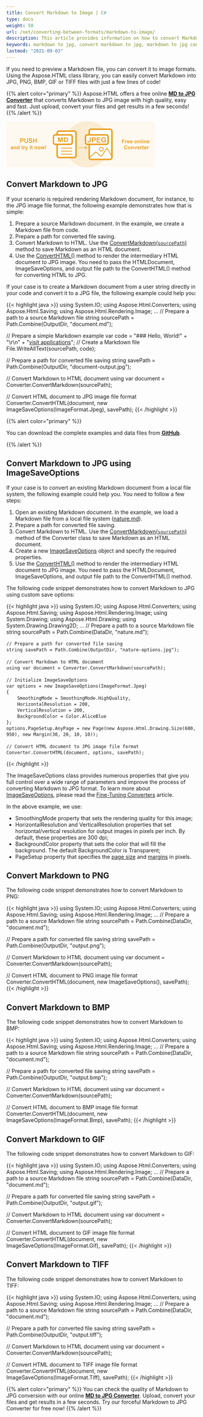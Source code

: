 ```yaml
---
title: Convert Markdown to Image | C#
type: docs
weight: 50
url: /net/converting-between-formats/markdown-to-image/
description: This article provides information on how to convert Markdown to images using the Aspose.HTML API. You will learn about the supported Markdown to JPG, PNG, BMP, GIF or TIFF conversion scenarios and consider examples to illustrate them.  
keywords: markdown to jpg, convert markdown to jpg, markdown to jpg conversion, markdown to jpg converter, markdown to png, markdown to bmp, markdown to gif, markdown to tiff
lastmod: "2021-09-03"
---
```

<link href="./../../style.css" rel="stylesheet" type="text/css" />

If you need to preview a Markdown file, you can convert it to image formats. Using the Aspose.HTML class library, you can easily convert Markdown into JPG, PNG, BMP, GIF or TIFF files with just a few lines of code!

{{% alert color="primary" %}}
Aspose.HTML offers a free online <a href="https://products.aspose.app/html/en/conversion/md-to-jpg" target="_blank">**MD to JPG Converter**</a> that converts Markdown to JPG image with high quality, easy and fast. Just upload, convert your files and get results in a few seconds!
{{% /alert %}}

<a href="https://products.aspose.app/html/en/conversion/md-to-jpg" target="_blank">![Text "Banner MD to JPG Converter"](md-to-jpg.png#center)</a>

## **Convert Markdown to JPG**

If your scenario is required rendering Markdown document, for instance, to the JPG image file format, the following example demonstrates how that is simple: 

1. Prepare a source Markdown document. In the example, we create a Markdown file from code. 
1. Prepare a path for converted file saving. 
1. Convert Markdown to HTML. Use the [ConvertMarkdown(`sourcePath`)](https://apireference.aspose.com/html/net/aspose.html.converters.converter/convertmarkdown/methods/4) method to save Markdown as an HTML document. 
1. Use the [ConvertHTML()](https://apireference.aspose.com/net/html/aspose.html.converters.converter/converthtml/methods/3) method to render the intermediary HTML document to JPG image. You need to pass the HTMLDocument, ImageSaveOptions, and output file path to the ConvertHTML() method for converting HTML to JPG.

If your case is to create a Markdown document from a user string directly in your code and convert it to a JPG file, the following example could help you: 

{{< highlight java >}}
using System.IO;
using Aspose.Html.Converters;
using Aspose.Html.Saving;
using Aspose.Html.Rendering.Image;
...
   // Prepare a path to a source Markdown file
   string sourcePath = Path.Combine(OutputDir, "document.md");

   // Prepare a simple Markdown example
   var code = "### Hello, World!" +
              "\r\n" +
              "[visit applications](https://products.aspose.app/html/family)";
   // Create a Markdown file
   File.WriteAllText(sourcePath, code);

   // Prepare a path for converted file saving 
   string savePath = Path.Combine(OutputDir, "document-output.jpg");

   // Convert Markdown to HTML document
   using var document = Converter.ConvertMarkdown(sourcePath);

   // Convert HTML document to JPG image file format
   Converter.ConvertHTML(document, new ImageSaveOptions(ImageFormat.Jpeg), savePath);
{{< /highlight >}}

{{% alert color="primary" %}} 

You can download the complete examples and data files from [**GitHub**](https://github.com/aspose-html/Aspose.HTML-Documentation/tree/main/content/tests-net).

{{% /alert %}}

## **Convert Markdown to JPG using ImageSaveOptions**
If your case is to convert an existing Markdown document from a local file system, the following example could help you. You need to follow a few steps:

1. Open an existing Markdown document. In the example, we load a Markdown file from a local file system ([nature.md](https://github.com/aspose-html/Aspose.HTML-Documentation/blob/oa_conversion/content/tests-net/tests-data/nature.md)). 
1. Prepare a path for converted file saving. 
1. Convert Markdown to HTML. Use the [ConvertMarkdown(`sourcePath`)](https://apireference.aspose.com/html/net/aspose.html.converters.converter/convertmarkdown/methods/4) method of the Converter class to save Markdown as an HTML document. 
1. Create a new [ImageSaveOptions](https://apireference.aspose.com/net/html/aspose.html.saving/imagesaveoptions) object and specify the required properties.
1. Use the [ConvertHTML()](https://apireference.aspose.com/net/html/aspose.html.converters.converter/converthtml/methods/3) method to render the intermediary HTML document to JPG image. You need to pass the HTMLDocument, ImageSaveOptions, and output file path to the ConvertHTML() method.

The following code snippet demonstrates how to convert Markdown to JPG using custom save options:

{{< highlight java >}}
using System.IO;
using Aspose.Html.Converters;
using Aspose.Html.Saving;
using Aspose.Html.Rendering.Image;
using System.Drawing;
using Aspose.Html.Drawing;
using System.Drawing.Drawing2D;
...
    // Prepare a path to a source Markdown file
    string sourcePath = Path.Combine(DataDir, "nature.md");            

    // Prepare a path for converted file saving 
    string savePath = Path.Combine(OutputDir, "nature-options.jpg");
    
    // Convert Markdown to HTML document
    using var document = Converter.ConvertMarkdown(sourcePath);
    
    // Initialize ImageSaveOptions 
    var options = new ImageSaveOptions(ImageFormat.Jpeg)
    {
        SmoothingMode = SmoothingMode.HighQuality,
        HorizontalResolution = 200,
        VerticalResolution = 200,
        BackgroundColor = Color.AliceBlue
    };
    options.PageSetup.AnyPage = new Page(new Aspose.Html.Drawing.Size(600, 950), new Margin(30, 20, 10, 10));
    
    // Convert HTML document to JPG image file format
    Converter.ConvertHTML(document, options, savePath);
{{< /highlight >}}

The ImageSaveOptions class provides numerous properties that give you full control over a wide range of parameters and improve the process of converting Markdown to JPG format. To learn more about [ImageSaveOptions](https://apireference.aspose.com/net/html/aspose.html.saving/imagesaveoptions), please read the [Fine-Tuning Converters](/html/net/converting-between-formats/fine-tuning-converters/) article.

In the above example, we use:

 - SmoothingMode property that sets the rendering quality for this image;
 - HorizontalResolution and VerticalResolution properties that set horizontal/vertical resolution for output images in pixels per inch. By default, these properties are 300 dpi; 
 - BackgroundColor property that sets the color that will fill the background. The default BackgroundColor is Transparent;
 - PageSetup property that specifies the [page size](https://apireference.aspose.com/net/html/aspose.html.rendering/renderingoptions/properties/pagesetup) and [margins](https://apireference.aspose.com/net/html/aspose.html.drawing/page/properties/margin) in pixels.

## **Convert Markdown to PNG**
The following code snippet demonstrates how to convert Markdown to PNG: 

{{< highlight java >}}
using System.IO;
using Aspose.Html.Converters;
using Aspose.Html.Saving;
using Aspose.Html.Rendering.Image;
...
   // Prepare a path to a source Markdown file
   string sourcePath = Path.Combine(DataDir, "document.md");

   // Prepare a path for converted file saving 
   string savePath = Path.Combine(OutputDir, "output.png");

   // Convert Markdown to HTML document
   using var document = Converter.ConvertMarkdown(sourcePath);

   // Convert HTML document to PNG image file format
   Converter.ConvertHTML(document, new ImageSaveOptions(), savePath);
{{< /highlight >}} 

## **Convert Markdown to BMP**
The following code snippet demonstrates how to convert Markdown to BMP: 

{{< highlight java >}}
using System.IO;
using Aspose.Html.Converters;
using Aspose.Html.Saving;
using Aspose.Html.Rendering.Image;
...
   // Prepare a path to a source Markdown file
   string sourcePath = Path.Combine(DataDir, "document.md");

   // Prepare a path for converted file saving 
   string savePath = Path.Combine(OutputDir, "output.bmp");

   // Convert Markdown to HTML document
   using var document = Converter.ConvertMarkdown(sourcePath);

   // Convert HTML document to BMP image file format
   Converter.ConvertHTML(document, new ImageSaveOptions(ImageFormat.Bmp), savePath);
{{< /highlight >}} 

## **Convert Markdown to GIF**
The following code snippet demonstrates how to convert Markdown to GIF: 

{{< highlight java >}}
using System.IO;
using Aspose.Html.Converters;
using Aspose.Html.Saving;
using Aspose.Html.Rendering.Image;
...
   // Prepare a path to a source Markdown file
   string sourcePath = Path.Combine(DataDir, "document.md");

   // Prepare a path for converted file saving 
   string savePath = Path.Combine(OutputDir, "output.gif");

   // Convert Markdown to HTML document
   using var document = Converter.ConvertMarkdown(sourcePath);

   // Convert HTML document to GIF image file format
   Converter.ConvertHTML(document, new ImageSaveOptions(ImageFormat.Gif), savePath);
{{< /highlight >}} 

## **Convert Markdown to TIFF**
The following code snippet demonstrates how to convert Markdown to TIFF: 

{{< highlight java >}}
using System.IO;
using Aspose.Html.Converters;
using Aspose.Html.Saving;
using Aspose.Html.Rendering.Image;
...
   // Prepare a path to a source Markdown file
   string sourcePath = Path.Combine(DataDir, "document.md");

   // Prepare a path for converted file saving 
   string savePath = Path.Combine(OutputDir, "output.tiff");

   // Convert Markdown to HTML document
   using var document = Converter.ConvertMarkdown(sourcePath);

   // Convert HTML document to TIFF image file format
   Converter.ConvertHTML(document, new ImageSaveOptions(ImageFormat.Tiff), savePath);
{{< /highlight >}} 

{{% alert color="primary" %}} 
You can check the quality of Markdown to JPG conversion with our online [**MD to JPG Converter**](https://products.aspose.app/html/en/conversion/md-to-jpg). Upload, convert your files and get results in a few seconds. Try our forceful Markdown to JPG Converter for free now!
{{% /alert %}}

